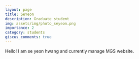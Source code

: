 ```yaml
---
layout: page
title: SeYeon
description: Graduate student
img: assets/img/photo_seyeon.png
importance: 2
category: students
giscus_comments: true
---
```



Hello! I am se yeon hwang and currently manage MGS website.

